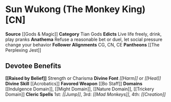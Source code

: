 ﻿---
ability:
- Strength
- Charisma
ability_boost:
- Strength
- Charisma
alignment: CN
deity:
- '[[DATABASE/deity/Sun Wukong|Sun Wukong]]'
- '[[DATABASE/deity/The Perplexing Jest|ThePerplexing Jest]]'
deity_category: Tian Gods
divine_font: Harm or Heal
domain:
- '[[DATABASE/domain/Indulgence Domain|Indulgence]]'
- '[[DATABASE/domain/Might Domain|Might]]'
- '[[DATABASE/domain/Nature Domain|Nature]]'
- '[[DATABASE/domain/Trickery Domain|Trickery]]'
favored_weapon: '[[DATABASE/weapon/Bo Staff|Bo Staff]]'
follower_alignment:
- CG
- CN
- CE
id: '183'
name: Sun Wukong
rarity: Common
skill:
- '[[DATABASE/skill/Acrobatics|Acrobatics]]'
source: '[[DATABASE/source/Gods & Magic|Gods & Magic]]'
trait: null
type: Deity

---
# Sun Wukong (The Monkey King) [CN]

**Source** [[Gods & Magic]] 
**Category** Tian Gods
**Edicts** Live life freely, drink, play pranks
**Anathema** Refuse a reasonable bet or duel, let social pressure change your behavior
**Follower Alignments** CG, CN, CE
**Pantheons** [[The Perplexing Jest]]

## Devotee Benefits

**[[Raised by Belief]]** Strength or Charisma
**Divine Font** _[[Harm]]_ or _[[Heal]]_
**Divine Skill** [[Acrobatics]]
**Favored Weapon** [[Bo Staff]]
**Domains** [[Indulgence Domain]], [[Might Domain]], [[Nature Domain]], [[Trickery Domain]]
**Cleric Spells** 1st: _[[Jump]]_, 3rd: _[[Mad Monkeys]]_, 4th: _[[Creation]]_